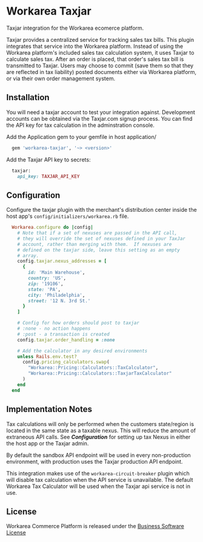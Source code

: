 Workarea Taxjar
================================================================================

Taxjar integration for the Workarea ecomerce platform.


Taxjar provides a centralized service for tracking sales tax bills.
This plugin integrates that service into the Workarea platform. Instead of using
the Workarea platform's included sales tax calculation system, it uses Taxjar to
calculate sales tax. After an order is placed, that order's sales tax bill is
transmitted to Taxjar. Users may choose to commit (save them so that they are
reflected in tax liability) posted documents either via Workarea platform, or
via their own order management system.


Installation
--------------------------------------------------------------------------------

You will need a taxjar account to test your integration against. Development accounts can be obtained via the Taxjar.com signup process. You can find the API key for tax calculation in the adminstration console.


Add the Application gem to your gemfile in host application/
```ruby
  gem 'workarea-taxjar', '~> <version>'
```

Add the Taxjar API key to secrets:
```ruby
  taxjar:
    api_key: TAXJAR_API_KEY
```

Configuration
--------------------------------------------------------------------------------

Configure the taxjar plugin with the merchant's distribution center inside the host app's `config/initializers/workarea.rb` file.
```ruby
  Workarea.configure do |config|
    # Note that if a set of nexuses are passed in the API call,
    # they will override the set of nexuses defined in your TaxJar
    # account, rather than merging with them.  If nexuses are
    # defined on the taxjar side, leave this setting as an empty
    # array.
    config.taxjar.nexus_addresses = [
      {
        id: 'Main Warehouse',
        country: 'US',
        zip: '19106',
        state: 'PA',
        city: 'Philadelphia',
        street: '12 N. 3rd St.'
      }
    ]

    # Config for how orders should post to taxjar
    # :none - no action happens
    # :post - a transaction is created
    config.taxjar.order_handling = :none

    # Add the calculator in any desired environments
    unless Rails.env.test?
      config.pricing_calculators.swap(
        "Workarea::Pricing::Calculators::TaxCalculator",
        "Workarea::Pricing::Calculators::TaxjarTaxCalculator"
      )
    end
  end
```
Implementation Notes
--------------------------------------------------------------------------------

Tax calculations will only be performed when the customers state/region is located
in the same state as a taxable nexus. This will reduce the amount of extraneous API calls. See ***Configuration*** for setting up tax Nexus in either the host app or the Taxjar admin.

By default the sandbox API endpoint will be used in every non-production environment, with production uses the Taxjar production API endpoint.

This integration makes use of the ```workarea-circuit-breaker``` plugin which will disable tax calculation when the API service is unavailable.  The default Workarea Tax Calculator will be used when the Taxjar api service is not in use.


License
--------------------------------------------------------------------------------
Workarea Commerce Platform is released under the [Business Software License](https://github.com/workarea-commerce/workarea/blob/master/LICENSE)
